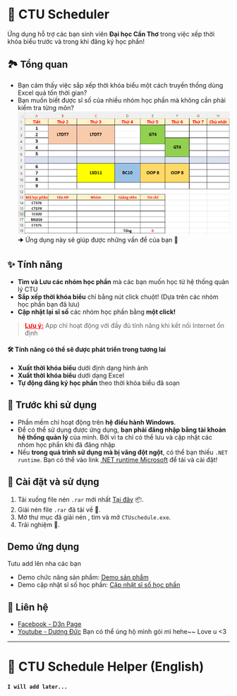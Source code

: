 # 🚀 CTU Scheduler
Ứng dụng hỗ trợ các bạn sinh viên **Đại học Cần Thơ** trong việc xếp thời khóa biểu trước và trong khi đăng ký học phần!
## 🏞️ Tổng quan
* Bạn cảm thấy việc sắp xếp thời khóa biểu một cách truyền thống dùng Excel quá tốn thời gian?
* Bạn muốn biết được sĩ số của nhiều nhóm học phần mà không cần phải kiểm tra từng môn?
![Excel Image](./Images/Excel.PNG)
🠊  Ứng dụng này sẽ giúp được những vấn đề của bạn 🎉

## ✨ Tính năng
* **Tìm và Lưu các nhóm học phần** mà các bạn muốn học từ hệ thống quản lý CTU
* **Sắp xếp thời khóa biểu** chỉ bằng nút click chuột! (Dựa trên các nhóm học phần bạn đã lưu)
* **Cập nhật lại sĩ số** các nhóm học phần bằng **một click!**
> <span style="color:red; text-decoration:underline; font-weight:bold;">Lưu ý:</span> App chỉ hoạt động với đầy đủ tính năng khi kết nối Internet ổn định
#### 🛠️ Tính năng có thể sẽ được phát triển trong tương lai
* **Xuất thời khóa biểu** dưới định dạng hình ảnh
* **Xuất thời khóa biểu** dưới dạng Excel
* **Tự động đăng ký học phần** theo thời khóa biểu đã soạn

## 📌 Trước khi sử dụng
* Phần mềm chỉ hoạt động trên **hệ điều hành Windows**.
* Để có thể sử dụng được ứng dụng, **bạn phải đăng nhập bằng tài khoản hệ thống quản lý** của mình. Bởi vì ta chỉ có thể lưu và cập nhật các nhóm học phần khi đã đăng nhập
* Nếu **trong quá trình sử dụng mà bị văng đột ngột**, có thể bạn thiếu `.NET runtime`. Bạn có thể vào link [.NET runtime Microsoft](https://dotnet.microsoft.com/en-us/download) để tải và cài đặt!
## 🚀 Cài đặt và sử dụng
1.  Tải xuống file nén `.rar` mới nhất [Tại đây](https://github.com/d3nhatv0lam/CTUschedule/releases) 📦.
2. Giải nén file `.rar` đã tải về  📂.
3. Mở thư mục đã giải nén , tìm và mở `CTUschedule.exe`.
4. Trải nghiệm 🎉.
## Demo ứng dụng
Tutu add lên nha các bạn
* Demo chức năng sản phẩm: [Demo sản phẩm](https://youtu.be/WGhXLnUdkPA)
* Demo cập nhật sĩ số học phần: [Cập nhật sĩ số học phần](https://youtu.be/FmY7GeEiG3c)

## 📧 Liên hệ
* [Facebook - D3n Page](https://www.facebook.com/profile.php?id=100088452777261)
* [Youtube - Dương Đức](https://www.youtube.com/@ucduong9984)
Bạn có thể ủng hộ mình gói mì hehe~~ Love u <3

---
# 🚀 CTU Schedule Helper (English)
**`I will add later...`**